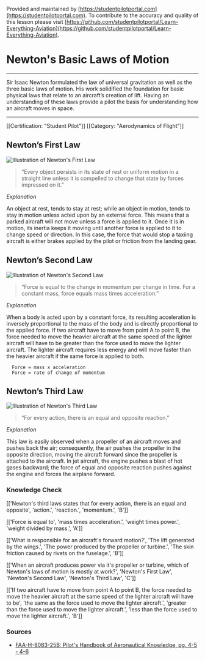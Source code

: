 <!--

*************************************************
Copyright © 2019 by Student Pilot Portal, LLC

None of the material in this Work supersedes any documents,
procedures, or regulations issued by the Federal Aviation
Administration.

The Licensors does NOT claim copyright on any material published herein
that was taken from United States government sources.

Licensed under the Apache License, Version 2.0 (the "License");
you may not use this file except in compliance with the License.
You may obtain a copy of the License at

http://www.apache.org/licenses/LICENSE-2.0

Unless required by applicable law or agreed to in writing, software
distributed under the License is distributed on an "AS IS" BASIS,
WITHOUT WARRANTIES OR CONDITIONS OF ANY KIND, either express or implied.
See the License for the specific language governing permissions and
limitations under the License.

-->
Provided and maintained by [https://studentpilotportal.com](https://studentpilotportal.com). To contribute to the accuracy and quality of this lesson please visit [https://github.com/studentpilotportal/Learn-Everything-Aviation](https://github.com/studentpilotportal/Learn-Everything-Aviation).

<!-- DO NOT CHANGE OR ALTER TEXT ABOVE -->



# Newton's Basic Laws of Motion

---

Sir Isaac Newton formulated the law of universal gravitation as well as the three basic laws of motion. His work solidified the foundation for basic physical laws that relate to an aircraft’s creation of lift. Having an understanding of these laws provide a pilot the basis for understanding how an aircraft moves in space.

---


[[Certification: "Student Pilot"]]
[[Category: "Aerodynamics of Flight"]]



## Newton’s First Law

![Illustration of Newton's First Law](https://s3.us-east-2.amazonaws.com/media.studentpilotportal.com/images/lesson-graphics/0012-8787552036.png)

> “Every object persists in its state of rest or uniform motion in a straight line unless it is compelled to change that state by forces impressed on it.”

_Explanation_

An object at rest, tends to stay at rest; while an object in motion, tends to stay in motion unless acted upon by an external force. This means that a parked aircraft will not move unless a force is applied to it. Once it is in motion, its inertia keeps it moving until another force is applied to it to change speed or direction. In this case, the force that would stop a taxiing aircraft is either brakes applied by the pilot or friction from the landing gear.



## Newton’s Second Law

![Illustration of Newton's Second Law](https://s3.us-east-2.amazonaws.com/media.studentpilotportal.com/images/lesson-graphics/0012-8974552501.png)

> “Force is equal to the change in momentum per change in time. For a constant mass, force equals mass times acceleration.”

_Explanation_

When a body is acted upon by a constant force, its resulting acceleration is inversely proportional to the mass of the body and is directly proportional to the applied force. If two aircraft have to move from point A to point B, the force needed to move the heavier aircraft at the same speed of the lighter aircraft will have to be greater than the force used to move the lighter aircraft. The lighter aircraft requires less energy and will move faster than the heavier aircraft if the same force is applied to both.

```
  Force = mass x acceleration
  Force = rate of change of momentum
```



## Newton’s Third Law

![Illustration of Newton's Third Law](https://s3.us-east-2.amazonaws.com/media.studentpilotportal.com/images/lesson-graphics/0012-9901057891.png)

> “For every action, there is an equal and opposite reaction.”

_Explanation_

This law is easily observed when a propeller of an aircraft moves and pushes back the air; consequently, the air pushes the propeller in the opposite direction, moving the aircraft forward since the propeller is attached to the aircraft. In jet aircraft, the engine pushes a blast of hot gases backward; the force of equal and opposite reaction pushes against the engine and forces the airplane forward.



### Knowledge Check

[['Newton's third laws states that for every action, there is an equal and opposite', 'action.', 'reaction.', 'momentum.', 'B']]

[['Force is equal to', 'mass times acceleration.', 'weight times power.', 'weight divided by mass.', 'A']]

[['What is responsible for an aircraft's forward motion?', 'The lift generated by the wings.', 'The power produced by the propeller or turbine.', 'The skin friction caused by rivets on the fuselage.', 'B']]

[['When an aircraft produces power via it's propeller or turbine, which of Newton's laws of motion is mostly at work?', 'Newton's First Law', 'Newton's Second Law', 'Newton's Third Law', 'C']]

[['If two aircraft have to move from point A to point B, the force needed to move the heavier aircraft at the same speed of the lighter aircraft will have to be', 'the same as the force used to move the lighter aircraft.', 'greater than the force used to move the lighter aircraft.', 'less than the force used to move the lighter aircraft.', 'B']]



### Sources

- [FAA-H-8083-25B: Pilot's Handbook of Aeronautical Knowledge, pg. 4-5 - 4-6](https://studentpilotportal.com/books/aeronautical-knowledge-handbook)
